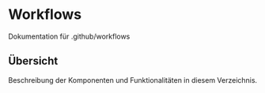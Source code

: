# Workflows

Dokumentation für .github/workflows

## Übersicht

Beschreibung der Komponenten und Funktionalitäten in diesem Verzeichnis.
